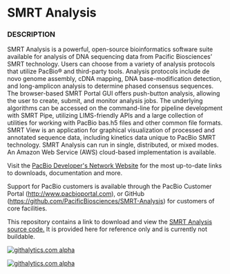 SMRT Analysis
=============


### DESCRIPTION

SMRT Analysis is a powerful, open-source bioinformatics software suite available for analysis of DNA sequencing data from Pacific Biosciences’ SMRT technology. Users can choose from a variety of analysis protocols that utilize PacBio® and third-party tools. Analysis protocols include de novo genome assembly, cDNA mapping, DNA base-modification detection, and long-amplicon analysis to determine phased consensus sequences. The browser-based SMRT Portal GUI offers push-button analysis, allowing the user to create, submit, and monitor analysis jobs. The underlying algorithms can be accessed on the command-line for pipeline development with SMRT Pipe, utilizing LIMS-friendly APIs and a large collection of utilities for working with PacBio bas.h5 files and other common file formats. SMRT View is an application for graphical visualization of processed and annotated sequence data, including kinetics data unique to PacBio SMRT technology. SMRT Analysis can run in single, distributed, or mixed modes. An Amazon Web Service (AWS) cloud-based implementation is available.


Visit the [PacBio Developer's Network Website](http://pacbiodevnet.com) for the most up-to-date links to downloads, documentation and more.

Support for PacBio customers is available through the PacBio Customer Portal (http://www.pacbioportal.com), or GitHub (https://github.com/PacificBiosciences/SMRT-Analysis) for customers of core facilities.


This repository contains a link to download and view the [SMRT Analysis source code.](http://files.pacb.com/software/smrtanalysis/2.0.0/smrtanalysis-source.2.0.0.tgz)  It is provided here for reference only and is currently not buildable.



[![githalytics.com alpha](https://cruel-carlota.pagodabox.com/104b77caac44b82e52bce19ad64c9c0b "githalytics.com")](http://githalytics.com/github.com/PacificBiosciences)



[![githalytics.com alpha](https://cruel-carlota.pagodabox.com/28728759ba8fe51b8c1c0e6b39f6e339 "githalytics.com")](http://githalytics.com/PacificBiosciences/SMRT-Analysis)
